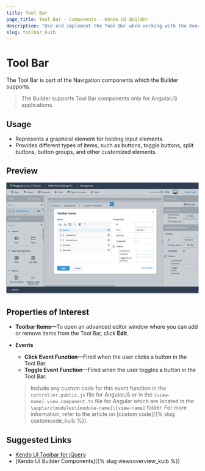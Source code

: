 ```yaml
---
title: Tool Bar
page_title: Tool Bar - Components - Kendo UI Builder
description: "Use and implement the Tool Bar when working with the Kendo UI Builder tool for creating and managing Angular and AngularJS-based web applications."
slug: toolbar_kuib
---
```


# Tool Bar

The Tool Bar is part of the Navigation components which the Builder supports.

> The Builder supports Tool Bar components only for AngularJS applications.

## Usage

* Represents a graphical element for holding input elements.
* Provides different types of items, such as buttons, toggle buttons, split buttons, button groups, and other customized elements.

## Preview

<img src="../images/kuib-toolbar-items.png" class="img-responsive" alt="Blank View"/>

## Properties of Interest

* **Toolbar Items**&mdash;To open an advanced editor window where you can add or remove items from the Tool Bar, click **Edit**.
* **Events**
    * **Click Event Function**&mdash;Fired when the user clicks a button in the Tool Bar.
    * **Toggle Event Function**&mdash;Fired when the user toggles a button in the Tool Bar.

    > Include any custom code for this event function in the `controller.public.js` file for AngularJS or in the `[view-name].view.component.ts` file for Angular which are located in the `\app\src\modules\[module-name]\[view-name]` folder. For more information, refer to the article on [custom code]({% slug customcode_kuib %}).

## Suggested Links

* [Kendo UI Toolbar for jQuery](https://demos.telerik.com/kendo-ui/toolbar/index)
* [Kendo UI Builder Components]({% slug viewsoverview_kuib %})
